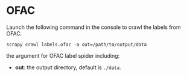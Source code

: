# OFAC

Launch the following command in the console to crawl the labels from OFAC.

```shell
scrapy crawl labels.ofac -a out=/path/to/output/data
```

the argument for OFAC label spider including:

- **out**: the output directory, default is `./data`.
